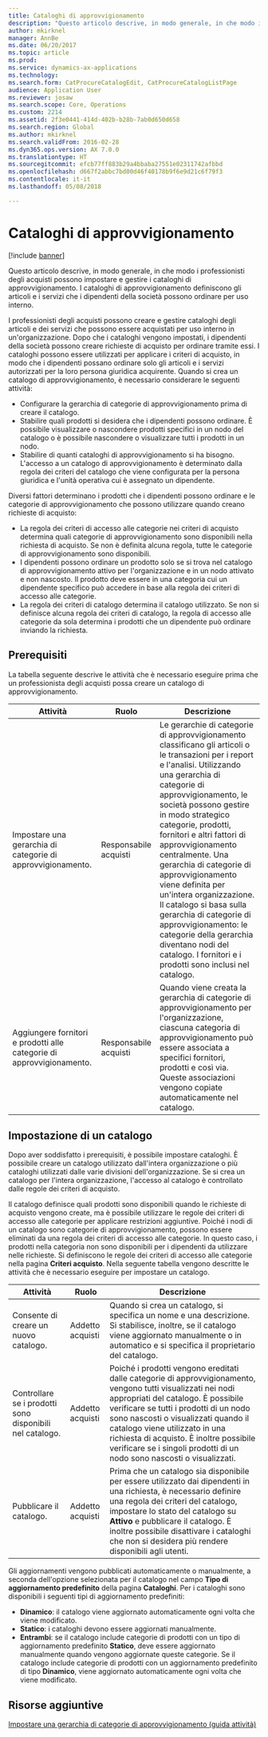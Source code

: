 ```yaml
---
title: Cataloghi di approvvigionamento
description: "Questo articolo descrive, in modo generale, in che modo i professionisti degli acquisti possono impostare e gestire i cataloghi di approvvigionamento. I cataloghi di approvvigionamento definiscono gli articoli e i servizi che i dipendenti della società possono ordinare per uso interno."
author: mkirknel
manager: AnnBe
ms.date: 06/20/2017
ms.topic: article
ms.prod: 
ms.service: dynamics-ax-applications
ms.technology: 
ms.search.form: CatProcureCatalogEdit, CatProcureCatalogListPage
audience: Application User
ms.reviewer: josaw
ms.search.scope: Core, Operations
ms.custom: 2214
ms.assetid: 2f3e0441-414d-402b-b28b-7ab0d650d658
ms.search.region: Global
ms.author: mkirknel
ms.search.validFrom: 2016-02-28
ms.dyn365.ops.version: AX 7.0.0
ms.translationtype: HT
ms.sourcegitcommit: efcb77ff883b29a4bbaba27551e02311742afbbd
ms.openlocfilehash: d667f2abbc7bd00d46f40178b9f6e9d21c6f79f3
ms.contentlocale: it-it
ms.lasthandoff: 05/08/2018

---
```


# <a name="procurement-catalogs"></a>Cataloghi di approvvigionamento

[!include [banner](../includes/banner.md)]

Questo articolo descrive, in modo generale, in che modo i professionisti degli acquisti possono impostare e gestire i cataloghi di approvvigionamento. I cataloghi di approvvigionamento definiscono gli articoli e i servizi che i dipendenti della società possono ordinare per uso interno.

I professionisti degli acquisti possono creare e gestire cataloghi degli articoli e dei servizi che possono essere acquistati per uso interno in un'organizzazione. Dopo che i cataloghi vengono impostati, i dipendenti della società possono creare richieste di acquisto per ordinare tramite essi. I cataloghi possono essere utilizzati per applicare i criteri di acquisto, in modo che i dipendenti possano ordinare solo gli articoli e i servizi autorizzati per la loro persona giuridica acquirente. Quando si crea un catalogo di approvvigionamento, è necessario considerare le seguenti attività:

-   Configurare la gerarchia di categorie di approvvigionamento prima di creare il catalogo.
-   Stabilire quali prodotti si desidera che i dipendenti possono ordinare. È possibile visualizzare o nascondere prodotti specifici in un nodo del catalogo o è possibile nascondere o visualizzare tutti i prodotti in un nodo.
-   Stabilire di quanti cataloghi di approvvigionamento si ha bisogno. L'accesso a un catalogo di approvvigionamento è determinato dalla regola dei criteri del catalogo che viene configurata per la persona giuridica e l'unità operativa cui è assegnato un dipendente.

Diversi fattori determinano i prodotti che i dipendenti possono ordinare e le categorie di approvvigionamento che possono utilizzare quando creano richieste di acquisto:

-   La regola dei criteri di accesso alle categorie nei criteri di acquisto determina quali categorie di approvvigionamento sono disponibili nella richiesta di acquisto. Se non è definita alcuna regola, tutte le categorie di approvvigionamento sono disponibili.
-   I dipendenti possono ordinare un prodotto solo se si trova nel catalogo di approvvigionamento attivo per l'organizzazione e in un nodo attivato e non nascosto. Il prodotto deve essere in una categoria cui un dipendente specifico può accedere in base alla regola dei criteri di accesso alle categorie.
-   La regola dei criteri di catalogo determina il catalogo utilizzato. Se non si definisce alcuna regola dei criteri di catalogo, la regola di accesso alle categorie da sola determina i prodotti che un dipendente può ordinare inviando la richiesta.

## <a name="prerequisites"></a>Prerequisiti
La tabella seguente descrive le attività che è necessario eseguire prima che un professionista degli acquisti possa creare un catalogo di approvvigionamento.

| Attività                                                | Ruolo               | Descrizione                                                                                                                                                                                                                                                                                                                                                                                                                                                                                                             |
|-----------------------------------------------------|--------------------|-------------------------------------------------------------------------------------------------------------------------------------------------------------------------------------------------------------------------------------------------------------------------------------------------------------------------------------------------------------------------------------------------------------------------------------------------------------------------------------------------------------------------|
| Impostare una gerarchia di categorie di approvvigionamento.            | Responsabile acquisti | Le gerarchie di categorie di approvvigionamento classificano gli articoli o le transazioni per i report e l'analisi. Utilizzando una gerarchia di categorie di approvvigionamento, le società possono gestire in modo strategico categorie, prodotti, fornitori e altri fattori di approvvigionamento centralmente. Una gerarchia di categorie di approvvigionamento viene definita per un'intera organizzazione. Il catalogo si basa sulla gerarchia di categorie di approvvigionamento: le categorie della gerarchia diventano nodi del catalogo. I fornitori e i prodotti sono inclusi nel catalogo. |
| Aggiungere fornitori e prodotti alle categorie di approvvigionamento. | Responsabile acquisti | Quando viene creata la gerarchia di categorie di approvvigionamento per l'organizzazione, ciascuna categoria di approvvigionamento può essere associata a specifici fornitori, prodotti e così via. Queste associazioni vengono copiate automaticamente nel catalogo.                                                                                                                                                                                                                                                                                           |

## <a name="setting-up-a-catalog"></a>Impostazione di un catalogo
Dopo aver soddisfatto i prerequisiti, è possibile impostare cataloghi. È possibile creare un catalogo utilizzato dall'intera organizzazione o più cataloghi utilizzati dalle varie divisioni dell'organizzazione. Se si crea un catalogo per l'intera organizzazione, l'accesso al catalogo è controllato dalle regole dei criteri di acquisto.  

Il catalogo definisce quali prodotti sono disponibili quando le richieste di acquisto vengono create, ma è possibile utilizzare le regole dei criteri di accesso alle categorie per applicare restrizioni aggiuntive. Poiché i nodi di un catalogo sono categorie di approvvigionamento, possono essere eliminati da una regola dei criteri di accesso alle categorie. In questo caso, i prodotti nella categoria non sono disponibili per i dipendenti da utilizzare nelle richieste. Si definiscono le regole dei criteri di accesso alle categorie nella pagina **Criteri acquisto**. Nella seguente tabella vengono descritte le attività che è necessario eseguire per impostare un catalogo.

| Attività                                                   | Ruolo             | Descrizione                                                                                                                                                                                                                                                                                                                  |
|--------------------------------------------------------|------------------|------------------------------------------------------------------------------------------------------------------------------------------------------------------------------------------------------------------------------------------------------------------------------------------------------------------------------|
| Consente di creare un nuovo catalogo.                                  | Addetto acquisti | Quando si crea un catalogo, si specifica un nome e una descrizione. Si stabilisce, inoltre, se il catalogo viene aggiornato manualmente o in automatico e si specifica il proprietario del catalogo.                                                                                                                                      |
| Controllare se i prodotti sono disponibili nel catalogo. | Addetto acquisti | Poiché i prodotti vengono ereditati dalle categorie di approvvigionamento, vengono tutti visualizzati nei nodi appropriati del catalogo. È possibile verificare se tutti i prodotti di un nodo sono nascosti o visualizzati quando il catalogo viene utilizzato in una richiesta di acquisto. È inoltre possibile verificare se i singoli prodotti di un nodo sono nascosti o visualizzati. |
| Pubblicare il catalogo.                                   | Addetto acquisti | Prima che un catalogo sia disponibile per essere utilizzato dai dipendenti in una richiesta, è necessario definire una regola dei criteri del catalogo, impostare lo stato del catalogo su **Attivo** e pubblicare il catalogo. È inoltre possibile disattivare i cataloghi che non si desidera più rendere disponibili agli utenti.                                              |

Gli aggiornamenti vengono pubblicati automaticamente o manualmente, a seconda dell'opzione selezionata per il catalogo nel campo **Tipo di aggiornamento predefinito** della pagina **Cataloghi**. Per i cataloghi sono disponibili i seguenti tipi di aggiornamento predefiniti:

-   **Dinamico**: il catalogo viene aggiornato automaticamente ogni volta che viene modificato.
-   **Statico**: i cataloghi devono essere aggiornati manualmente.
-   **Entrambi**: se il catalogo include categorie di prodotti con un tipo di aggiornamento predefinito **Statico**, deve essere aggiornato manualmente quando vengono aggiornate queste categorie. Se il catalogo include categorie di prodotti con un aggiornamento predefinito di tipo **Dinamico**, viene aggiornato automaticamente ogni volta che viene modificato.


<a name="additional-resources"></a>Risorse aggiuntive
--------

[Impostare una gerarchia di categorie di approvvigionamento (guida attività)](tasks/set-up-procurement-category-hierarchy.md)




